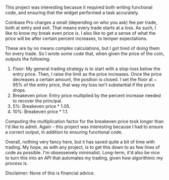 This project was interesting becasue it required both writing functional code, and ensuring that the widget performed a task accurately.

Coinbase Pro charges a small (depending on who you ask) fee per trade, both at entry and exit. 
That means every trade starts at a loss. As such, I like to know my break even price is. I also like to get a sense of what the price will be after certain percent increases, to temper expectations.

These are by no means complex calculations, but I got tired of doing them for every trade. So I wrote some code that, when given the price of the coin, outputs the following: 

1. Floor:  My general trading strategy is to start with a stop-loss below the entry price. Then, I raise the limit as the price increases. Once the price decreases a certain amount, the position is closed. I set the floor at ~ 95% of the entry price, that way my loss isn't substantial if the price drops.
2. Breakeven price:  Entry price multiplied by the percent increase needed to recover the principal.
3. 5%:  Breakeven price * 1.05.
4. 10%:  Breakeven price * 1.1. 

Computing the multiplication factor for the breakeven price took longer than I'd like to admit. 
Again - this project was interesting because I had to ensure a correct output, in addition to ensuring functional code.

Overall, nothing very fancy here, but it has saved quite a bit of time with trading. 
My hope, as with any project, is to get this down to as few lines of code as possible. I'm obsesseively minimalist. Long-term, it'd also be nice to turn this into an API that automates my trading, given how algorithmic my process is.


Disclaimer:  None of this is financial advice.
